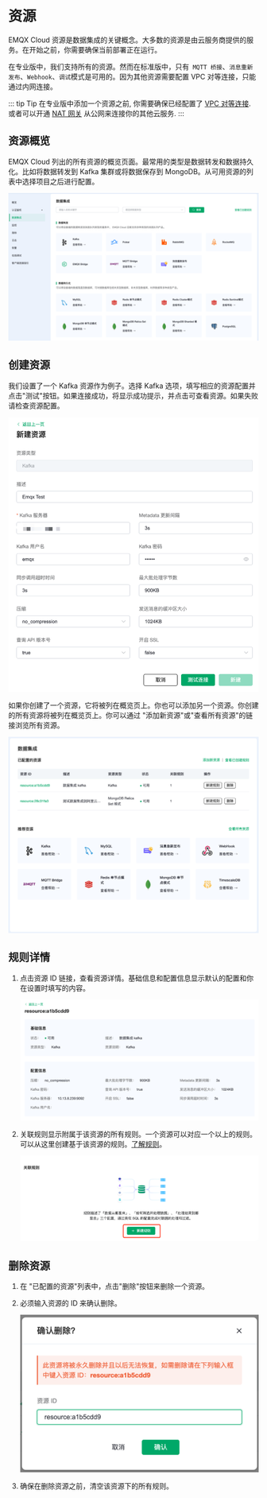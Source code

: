 # 资源

EMQX Cloud 资源是数据集成的关键概念。大多数的资源是由云服务商提供的服务。在开始之前，你需要确保当前部署正在运行。

在专业版中，我们支持所有的资源。然而在标准版中，只有` MQTT 桥接`、`消息重新发布`、`Webhook`、`调试`模式是可用的。因为其他资源需要配置 VPC 对等连接，只能通过内网连接。


::: tip Tip
在专业版中添加一个资源之前, 你需要确保已经配置了 [VPC 对等连接](../deployments/vpc_peering.md). 或者可以开通 [NAT 网关](../vas/nat-gateway.md) 从公网来连接你的其他云服务.
:::


## 资源概览

EMQX Cloud 列出的所有资源的概览页面。最常用的类型是数据转发和数据持久化。比如将数据转发到 Kafka 集群或将数据保存到 MongoDB。从可用资源的列表中选择项目之后进行配置。

 ![resource-add](./_assets/resource_01.png)


## 创建资源

我们设置了一个 Kafka 资源作为例子。选择 Kafka 选项，填写相应的资源配置并点击"测试"按钮。如果连接成功，将显示成功提示，并点击可查看资源。如果失败请检查资源配置。


![resource-add](./_assets/resource_02.png)


如果你创建了一个资源，它将被列在概览页上。你也可以添加另一个资源。你创建的所有资源将被列在概览页上。你可以通过 "添加新资源"或"查看所有资源"的链接浏览所有资源。


![resource-add](./_assets/resource_03.png)


## 规则详情

1. 点击资源 ID 链接，查看资源详情。基础信息和配置信息显示默认的配置和你在设置时填写的内容。

   ![resource-add](./_assets/resource_06.png)

2. 关联规则显示附属于该资源的所有规则。一个资源可以对应一个以上的规则。可以从这里创建基于该资源的规则。[了解规则](./rules.md)。

   ![resource-add](./_assets/resource_04.png)

## 删除资源

1. 在 "已配置的资源"列表中，点击"删除"按钮来删除一个资源。 

2. 必须输入资源的 ID 来确认删除。

   ![resource-add](./_assets/resource_05.png)

3. 确保在删除资源之前，清空该资源下的所有规则。
